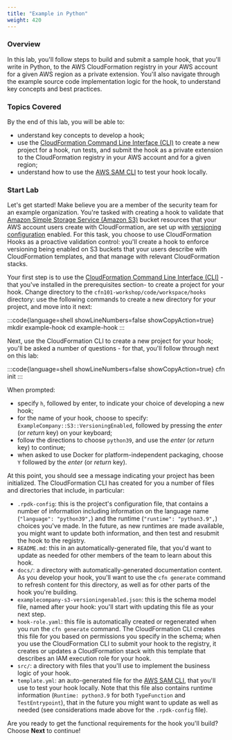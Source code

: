 ```yaml
---
title: "Example in Python"
weight: 420
---
```


### Overview

In this lab, you'll follow steps to build and submit a sample hook, that you'll write in Python, to the AWS CloudFormation registry in your AWS account for a given AWS region as a private extension. You'll also navigate through the example source code implementation logic for the hook, to understand key concepts and best practices.


### Topics Covered

By the end of this lab, you will be able to:

* understand key concepts to develop a hook;
* use the [CloudFormation Command Line Interface (CLI)](https://docs.aws.amazon.com/cloudformation-cli/latest/userguide/what-is-cloudformation-cli.html) to create a new project for a hook, run tests, and submit the hook as a private extension to the CloudFormation registry in your AWS account and for a given region;
* understand how to use the [AWS SAM CLI](https://docs.aws.amazon.com/serverless-application-model/latest/developerguide/serverless-sam-cli-install.html) to test your hook locally.


### Start Lab

Let's get started! Make believe you are a member of the security team for an example organization. You're tasked with creating a hook to validate that [Amazon Simple Storage Service (Amazon S3)](https://aws.amazon.com/s3/) bucket resources that your AWS account users create with CloudFormation, are set up with [versioning configuration](https://docs.aws.amazon.com/AWSCloudFormation/latest/UserGuide/aws-resource-s3-bucket.html#cfn-s3-bucket-versioningconfiguration) enabled. For this task, you choose to use CloudFormation Hooks as a proactive validation control: you'll create a hook to enforce versioning being enabled on S3 buckets that your users describe with CloudFormation templates, and that manage with relevant CloudFormation stacks.

Your first step is to use the [CloudFormation Command Line Interface (CLI)](https://docs.aws.amazon.com/cloudformation-cli/latest/userguide/what-is-cloudformation-cli.html) -that you've installed in the prerequisites section- to create a project for your hook. Change directory to the `cfn101-workshop/code/workspace/hooks` directory: use the following commands to create a new directory for your project, and move into it next:

:::code{language=shell showLineNumbers=false showCopyAction=true}
mkdir example-hook
cd example-hook
:::

Next, use the CloudFormation CLI to create a new project for your hook; you'll be asked a number of questions - for that, you'll follow through next on this lab:

:::code{language=shell showLineNumbers=false showCopyAction=true}
cfn init
:::

When prompted:

- specify `h`, followed by enter, to indicate your choice of developing a new hook;
- for the name of your hook, choose to specify: `ExampleCompany::S3::VersioningEnabled`, followed by pressing the _enter_ (or _return_ key) on your keyboard;
- follow the directions to choose `python39`, and use the _enter_ (or _return_ key) to continue;
- when asked to use Docker for platform-independent packaging, choose `Y` followed by the _enter_ (or _return_ key).

At this point, you should see a message indicating your project has been initialized. The CloudFormation CLI has created for you a number of files and directories that include, in particular:

- `.rpdk-config`: this is the project's configuration file, that contains a number of information including information on the language name (`"language": "python39",`) and the runtime (`"runtime": "python3.9",`) choices you've made. In the future, as new runtimes are made available, you might want to update both information, and then test and resubmit the hook to the registry.
- `README.md`: this in an automatically-generated file, that you'd want to update as needed for other members of the team to learn about this hook.
- `docs/`: a directory with automatically-generated documentation content. As you develop your hook, you'll want to use the `cfn generate` command to refresh content for this directory, as well as for other parts of the hook you're building.
- `examplecompany-s3-versioningenabled.json`: this is the schema model file, named after your hook: you'll start with updating this file as your next step.
- `hook-role.yaml`: this file is automatically created or regenerated when you run the `cfn generate` command. The CloudFormation CLI creates this file for you based on permissions you specify in the schema; when you use the CloudFormation CLI to submit your hook to the registry, it creates or updates a CloudFormation stack with this template that describes an IAM execution role for your hook.
- `src/`: a directory with files that you'll use to implement the business logic of your hook.
- `template.yml`: an auto-generated file for the [AWS SAM CLI](https://docs.aws.amazon.com/serverless-application-model/latest/developerguide/serverless-sam-reference.html#serverless-sam-cli), that you'll use to test your hook locally. Note that this file also contains runtime information (`Runtime: python3.9` for both `TypeFunction` and `TestEntrypoint`), that in the future you might want to update as well as needed (see considerations made above for the `.rpdk-config` file).

Are you ready to get the functional requirements for the hook you'll build? Choose **Next** to continue!
